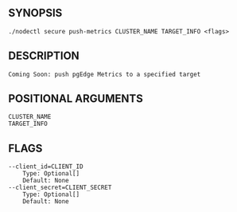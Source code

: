 ## SYNOPSIS
    ./nodectl secure push-metrics CLUSTER_NAME TARGET_INFO <flags>
 
## DESCRIPTION
    Coming Soon: push pgEdge Metrics to a specified target
 
## POSITIONAL ARGUMENTS
    CLUSTER_NAME
    TARGET_INFO
 
## FLAGS
    --client_id=CLIENT_ID
        Type: Optional[]
        Default: None
    --client_secret=CLIENT_SECRET
        Type: Optional[]
        Default: None
